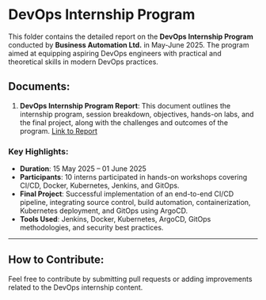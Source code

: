# DevOps Internship Program

This folder contains the detailed report on the **DevOps Internship Program** conducted by **Business Automation Ltd.** in May-June 2025. The program aimed at equipping aspiring DevOps engineers with practical and theoretical skills in modern DevOps practices.

## Documents:
1. **DevOps Internship Program Report**: This document outlines the internship program, session breakdown, objectives, hands-on labs, and the final project, along with the challenges and outcomes of the program. [Link to Report](DevOps-Internship/DevOps-Internship-Report.pdf)

### Key Highlights:
- **Duration**: 15 May 2025 – 01 June 2025
- **Participants**: 10 interns participated in hands-on workshops covering CI/CD, Docker, Kubernetes, Jenkins, and GitOps.
- **Final Project**: Successful implementation of an end-to-end CI/CD pipeline, integrating source control, build automation, containerization, Kubernetes deployment, and GitOps using ArgoCD.
- **Tools Used**: Jenkins, Docker, Kubernetes, ArgoCD, GitOps methodologies, and security best practices.

---

## How to Contribute:
Feel free to contribute by submitting pull requests or adding improvements related to the DevOps internship content.


